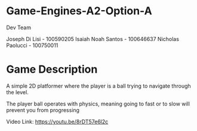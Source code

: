 # Game-Engines-A2-Option-A

Dev Team

Joseph Di Lisi - 100590205
Isaiah Noah Santos - 100646637
Nicholas Paolucci - 100750011

# Game Description

A simple 2D platformer where the player is a ball trying
to navigate through the level. 

The player ball operates with physics, meaning going to fast
or to slow will prevent you from progressing
 
Video Link: https://youtu.be/8rDT57e6l2c